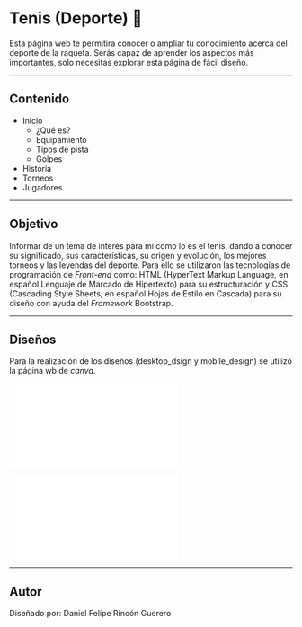 # Tenis (Deporte) 🎾
Esta página web te permitira conocer o ampliar tu conocimiento acerca del deporte de la raqueta. Serás capaz de aprender los aspectos más importantes, solo necesitas explorar esta página de fácil diseño.

---

## Contenido
- Inicio
  - ¿Qué es?
  - Equipamiento
  - Tipos de pista
  - Golpes
- Historia
- Torneos
- Jugadores

---

## Objetivo
Informar de un tema de interés para mí como lo es el tenis, dando a conocer su significado, sus características, su origen y evolución, los mejores torneos y las leyendas del deporte. Para ello se utilizaron las tecnologías de programación de *Front-end* como: HTML (HyperText Markup Language, en español Lenguaje de Marcado de Hipertexto) para su estructuración y CSS (Cascading Style Sheets, en español Hojas de Estilo en Cascada) para su diseño con ayuda del *Framework* Bootstrap.

---
## Diseños
Para la realización de los diseños (desktop_dsign y mobile_design) se utilizó la página wb de *canva*.

![Desktop_design](Diseño/Desktop_design.pdf)

![Mobile design](Diseño/Mobile_design.pdf)

---

## Autor
Diseñado por: Daniel Felipe Rincón Guerero
